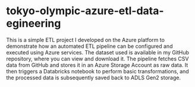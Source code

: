 # tokyo-olympic-azure-etl-data-egineering

This is a simple ETL project I developed on the Azure platform to demonstrate how an automated ETL pipeline can be configured and executed using Azure services. The dataset used is available in my GitHub repository, where you can view and download it. The pipeline fetches CSV data from GitHub and stores it in an Azure Storage Account as raw data. It then triggers a Databricks notebook to perform basic transformations, and the processed data is subsequently saved back to ADLS Gen2 storage.
